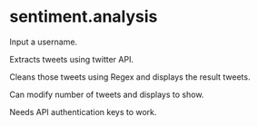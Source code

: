 # sentiment.analysis
Input a username.

Extracts tweets using twitter API.

Cleans those tweets using Regex and displays the result tweets.

Can modify number of tweets and displays to show.

Needs API authentication keys to work.
